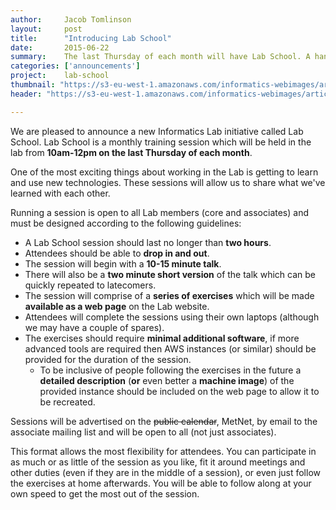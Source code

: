 ```yaml
---
author:     Jacob Tomlinson
layout:     post
title:      "Introducing Lab School"
date:       2015-06-22
summary:    The last Thursday of each month will have Lab School. A hands on training session on the technologies we're working with.
categories: ['announcements']
project:    lab-school
thumbnail: "https://s3-eu-west-1.amazonaws.com/informatics-webimages/articles/2015-06-22-introducing-lab-school/lab-school.png"
header: "https://s3-eu-west-1.amazonaws.com/informatics-webimages/articles/2015-06-22-introducing-lab-school/school-header.jpg"

---
```


We are pleased to announce a new Informatics Lab initiative called Lab School. Lab School is a monthly training session which will be held in the lab from **10am-12pm on the last Thursday of each month**.

One of the most exciting things about working in the Lab is getting to learn and use new technologies. These sessions will allow us to share what we've learned with each other.

Running a session is open to all Lab members (core and associates) and must be designed according to the following guidelines:

  * A Lab School session should last no longer than **two hours**.
  * Attendees should be able to **drop in and out**.
  * The session will begin with a **10-15 minute talk**.
  * There will also be a **two minute short version** of the talk which can be quickly repeated to latecomers.
  * The session will comprise of a **series of exercises** which will be made **available as a web page** on the Lab website.
  * Attendees will complete the sessions using their own laptops (although we may have a couple of spares).
  * The exercises should require **minimal additional software**, if more advanced tools are required then AWS instances (or similar) should be provided for the duration of the session.
    * To be inclusive of people following the exercises in the future a **detailed description** (**or** even better a **machine image**) of the provided instance should be included on the web page to allow it to be recreated.

Sessions will be advertised on the <del>public calendar</del>, MetNet, by email to the associate mailing list and will be open to all (not just associates).

This format allows the most flexibility for attendees. You can participate in as much or as little of the session as you like, fit it around meetings and other duties (even if they are in the middle of a session), or even just follow the exercises at home afterwards. You will be able to follow along at your own speed to get the most out of the session.

